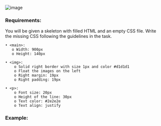![image](https://github.com/nsinorov/SoftUniMainPath/assets/45227327/480e0331-924b-45e6-b5fa-4b1a30cda4d2)

### Requirements:

You will be given a skeleton with filled HTML and an empty CSS file. Write the missing CSS following the guidelines in the task.

    • <main>:
       o Width: 900px
       o Height: 140px
       
    • <img>:
        o Solid right border with size 1px and color #d1d1d1
        o Float the images on the left
        o Right margin: 19px
        o Right padding: 19px
        
    • <p>:
        o Font size: 20px
        o Height of the line: 30px
        o Text color: #2e2e2e
        o Text align: justify
        
### Example:
